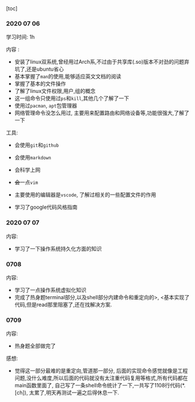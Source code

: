 [toc]

### 2020 07 06

学习时间: 1h

内容 : 

- 安装了linux双系统,曾经用过Arch系,不过由于共享库(.so)版本不对劲的问题弃坑了,还是ubuntu省心
- 基本掌握了`man`的使用,能够适应英文文档的阅读
- 掌握了基本的文件操作
- 了解了linux文件权限,用户,组的概念
- 这一组命令只使用过`ps`和`kill`,其他几个了解了一下
- 使用过`pacman`, `apt`包管理器
- 网络管理命令没怎么用过, 主要用来配置路由和网络设备等,功能很强大,了解了一下

工具:

- 会使用`git`和`github`
- 会使用`markdown`

- 会科学上网
- ~~会~~一点`vim`
- 主要使用的编辑器是`vscode`, 了解过相关的一些配置文件的作用
- 学习了google代码风格指南

###  2020 07 07

内容: 

- 学习了一下操作系统持久化方面的知识



### 0708

内容:

- 学习了一点操作系统虚拟化知识
- 完成了热身题terminal部分,以及shell部分内建命令和重定向的>, <基本实现了代码,但是read那里阻塞了,还在找解决方案.



### 0709

内容:

- 热身题全部做完了

感想:

- 觉得这一部分最难的是重定向,管道那一部分, 后面的实现命令感觉就像是工程问题,没什么难度,所以后面的代码就没有太注重代码复用等格式,所有代码都在main函数里面了, 自己写了一条shell命令统计了一下,一共写了1108行代码(*.[ch]), 太累了,明天再测试一遍之后得休息一下.

